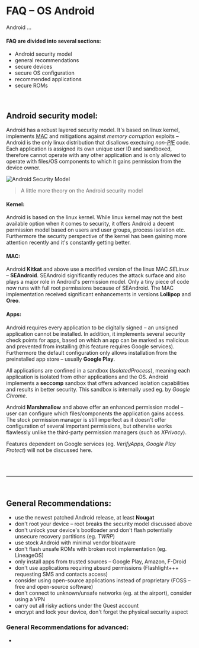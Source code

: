 # FAQ &ndash; OS Android
Android ...


#### FAQ are divided into several sections:
- Android security model
- general recommendations
- secure devices
- secure OS configuration
- recommended applications
- secure ROMs

<br>

## Android security model:
Android has a robust layered security model. It's based on linux kernel, implements <abbr title="Mandatory Access Control">MAC</abbr> and mitigations against *memory corruption* exploits  &ndash; Android is the only linux distribution that disallows exectuing *non-<abbr title="Position Independent Executable">PIE</abbr>* code. Each application is assigned its own unique user ID and sandboxed, therefore cannot operate with any other application and is only allowed to operate with files/OS components to which it gains permission from the device owner.

![Android Security Model](https://faq.mople71.cz/img/en/and.png)

> A little more theory on the Android security model

#### Kernel:
Android is based on the linux kernel. While linux kernel may not the best available option when it comes to security, it offers Android a decent permission model based on users and user groups, process isolation etc. Furthermore the security perspective of the kernel has been gaining more attention recently and it's constantly getting better.

#### MAC:
Android **Kitkat** and above use a modified version of the linux MAC *SELinux* &ndash; **SEAndroid**. SEAndroid significantly reduces the attack surface and also plays a major role in Android's permission model. Only a tiny piece of code now runs with full root permissions because of SEAndroid. The MAC implementation received significant enhancements in versions **Lollipop** and **Oreo**.

#### Apps:
Android requires every application to be digitally signed &ndash; an unsigned application cannot be installed. In addition, it implements several security check points for apps, based on which an app can be marked as malicious and prevented from installing (this feature requires Google services). Furthermore the default configuration only allows installation from the preinstalled app store &ndash; usually **Google Play**.

All applications are confined in a sandbox (*IsolatedProcess*), meaning each application is isolated from other applications and the OS. Android implements a **seccomp** sandbox that offers advanced isolation capabilities and results in better security. This sandbox is internally used eg. by *Google Chrome*.

Android **Marshmallow** and above offer an enhanced permission model &ndash; user can configure which files/components the application gains access. The stock permission manager is still imperfect as it doesn't offer configuration of several important permissions, but othervise works flawlessly unlike the third-party permission managers (such as *XPrivacy*).

Features dependent on Google services (eg. *VerifyApps*, *Google Play Protect*) will not be discussed here.

<br><br><hr><br>

## General Recommendations:
- use the newest patched Android release, at least **Nougat**
- don't root your device &ndash; root breaks the security model discussed above
- don't unlock your device's bootloader and don't flash potentially unsecure recovery partitions (eg. *TWRP*)
- use stock Android with minimal vendor bloatware
- don't flash unsafe ROMs with broken root implementation (eg. LineageOS)
- only install apps from trusted sources &ndash; Google Play, Amazon, F-Droid
- don't use applications requiring absurd permissions (Flashlight+++ requesting SMS and contacts access)
- consider using open-source applications instead of proprietary (FOSS &ndash; free and open-source software)
- don't connect to unknown/unsafe networks (eg. at the airport), consider using a VPN
- carry out all risky actions under the Guest account
- encrypt and lock your device, don't forget the physical security aspect

### General Recommendations for advanced:
-

